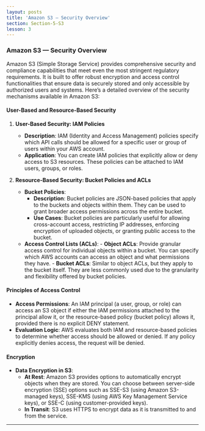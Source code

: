```yaml
---
layout: posts
title: 'Amazon S3 — Security Overview'
section: Section-5-S3
lesson: 3
---
```


### Amazon S3 — Security Overview

Amazon S3 (Simple Storage Service) provides comprehensive security and compliance capabilities that meet even the most stringent regulatory requirements. It is built to offer robust encryption and access control functionalities that ensure data is securely stored and only accessible by authorized users and systems. Here’s a detailed overview of the security mechanisms available in Amazon S3:

<!-- pagebreak -->

#### User-Based and Resource-Based Security

1. **User-Based Security: IAM Policies**

   - **Description**: IAM (Identity and Access Management) policies specify which API calls should be allowed for a specific user or group of users within your AWS account.
   - **Application**: You can create IAM policies that explicitly allow or deny access to S3 resources. These policies can be attached to IAM users, groups, or roles.

2. **Resource-Based Security: Bucket Policies and ACLs**
   - **Bucket Policies**:
     - **Description**: Bucket policies are JSON-based policies that apply to the buckets and objects within them. They can be used to grant broader access permissions across the entire bucket.
     - **Use Cases**: Bucket policies are particularly useful for allowing cross-account access, restricting IP addresses, enforcing encryption of uploaded objects, or granting public access to the bucket.
   - **Access Control Lists (ACLs)**: - **Object ACLs**: Provide granular access control for individual objects within a bucket. You can specify which AWS accounts can access an object and what permissions they have. - **Bucket ACLs**: Similar to object ACLs, but they apply to the bucket itself. They are less commonly used due to the granularity and flexibility offered by bucket policies.
   <!-- pagebreak -->

#### Principles of Access Control

- **Access Permissions**: An IAM principal (a user, group, or role) can access an S3 object if either the IAM permissions attached to the principal allow it, or the resource-based policy (bucket policy) allows it, provided there is no explicit DENY statement.
- **Evaluation Logic**: AWS evaluates both IAM and resource-based policies to determine whether access should be allowed or denied. If any policy explicitly denies access, the request will be denied.
<!-- pagebreak -->

#### Encryption

- **Data Encryption in S3**:
  - **At Rest**: Amazon S3 provides options to automatically encrypt objects when they are stored. You can choose between server-side encryption (SSE) options such as SSE-S3 (using Amazon S3-managed keys), SSE-KMS (using AWS Key Management Service keys), or SSE-C (using customer-provided keys).
  - **In Transit**: S3 uses HTTPS to encrypt data as it is transmitted to and from the service.

---
